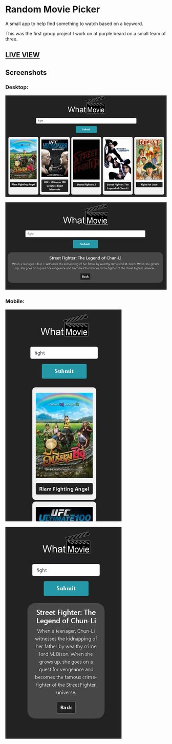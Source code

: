 # Random Movie Picker


A small app to help find something to watch based on a keyword.

This was the first group project I work on at purple beard on a small team of three.



## [LIVE VIEW](https://harmonykerry.github.io/movie-finder-using-API/)

## Screenshots

### Desktop:

![Desktop search](./img/desktopsearch.jpg "After search")

![Desktop info](./img/desktopinfo.jpg "After info")

### Mobile:

![Mobile search](./img/mobilesearch.jpg "After search")

![Moible info](./img/mobileinfo.jpg "After info")
